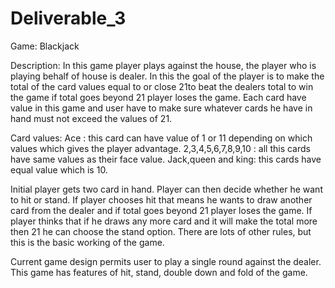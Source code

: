 # Deliverable_3
Game: Blackjack

Description: In this game player plays against the house, the player who is playing behalf of house is dealer. In this the goal of the player is to make the total of the card values equal to or close 21to beat the dealers total to win the game if total goes beyond 21 player loses the game. Each card have value in this game and user have to make sure whatever cards he have in hand must not exceed the values of 21. 

Card values:
Ace : this card can have value of 1 or 11 depending on which values which gives the player advantage.
2,3,4,5,6,7,8,9,10 : all this cards have same values as their face value.
Jack,queen and king: this cards have equal value which is 10.

Initial player gets two card in hand. Player can then decide whether he want to hit or stand. If player chooses hit that means he wants to draw another card from the dealer and if total goes beyond 21 player loses the game. If player thinks that if he draws any more card and it will make the total more then 21 he can choose the stand option. There are lots of other rules, but this is the basic working of the game.

Current game design permits user to play a single round against the dealer. This game has features of hit, stand, double down and fold of the game.
